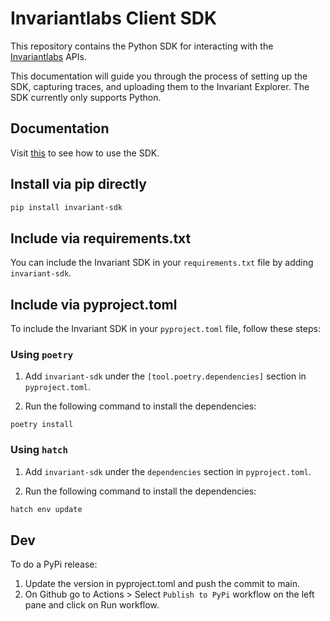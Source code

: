 # Invariantlabs Client SDK

This repository contains the Python SDK for interacting with the [Invariantlabs](https://invariantlabs.ai/) APIs.

This documentation will guide you through the process of setting up the SDK, capturing traces, and uploading them to the Invariant Explorer. The SDK currently only supports Python.

## Documentation
Visit [this](https://explorer.invariantlabs.ai/docs/) to see how to use the SDK.

## Install via pip directly
```bash
pip install invariant-sdk
```

## Include via requirements.txt
You can include the Invariant SDK in your `requirements.txt` file by adding `invariant-sdk`.

## Include via pyproject.toml
To include the Invariant SDK in your `pyproject.toml` file, follow these steps:

### Using `poetry`
1. Add `invariant-sdk` under the `[tool.poetry.dependencies]` section in `pyproject.toml`.

2. Run the following command to install the dependencies:
```
poetry install
```

### Using `hatch`
1. Add `invariant-sdk` under the `dependencies` section in `pyproject.toml`.

2. Run the following command to install the dependencies:
```bash
hatch env update
```

## Dev 
To do a PyPi release: 
1. Update the version in pyproject.toml and push the commit to main.
2. On Github go to Actions > Select `Publish to PyPi` workflow on the left pane and click on Run workflow.
